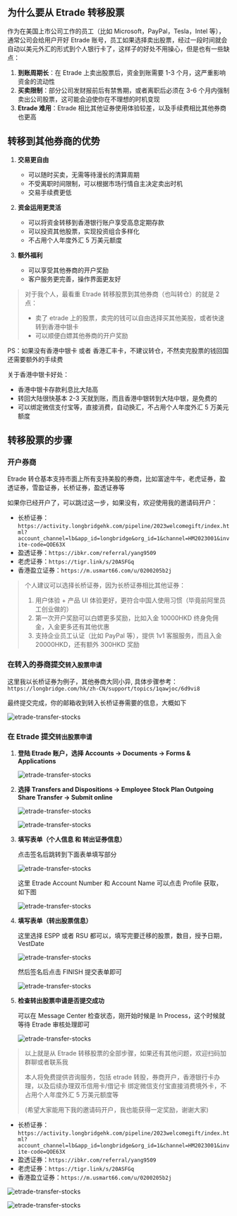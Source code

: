 ## 为什么要从 Etrade 转移股票

作为在美国上市公司工作的员工（比如 Microsoft，PayPal，Tesla，Intel 等），通常公司会给用户开好 Etrade 账号，员工如果选择卖出股票，经过一段时间就会自动以美元外汇的形式到个人银行卡了，这样子的好处不用操心，但是也有一些缺点：

1. **到账周期长**：在 Etrade 上卖出股票后，资金到账需要 1-3 个月，这严重影响资金的流动性
2. **买卖限制**：部分公司发财报前后有禁售期，或者离职后必须在 3-6 个月内强制卖出公司股票，这可能会迫使你在不理想的时机变现
3. **Etrade 难用**：Etrade 相比其他证券使用体验较差，以及手续费相比其他券商也更高

## 转移到其他券商的优势

1. **交易更自由**

   - 可以随时买卖，无需等待漫长的清算周期
   - 不受离职时间限制，可以根据市场行情自主决定卖出时机
   - 交易手续费更低

2. **资金运用更灵活**

   - 可以将资金转移到香港银行账户享受高息定期存款
   - 可以投资其他股票，实现投资组合多样化
   - 不占用个人年度外汇 5 万美元额度

3. **额外福利**
   - 可以享受其他券商的开户奖励
   - 客户服务更完善，操作界面更友好

> 对于我个人，最看重 Etrade 转移股票到其他券商（也叫转仓）的就是 2 点：
>
> - 卖了 etrade 上的股票，卖完的钱可以自由选择买其他美股，或者快速转到香港中银卡
> - 可以顺便白嫖其他券商的开户奖励

PS：如果没有香港中银卡 或者 香港汇丰卡，不建议转仓，不然卖完股票的钱回国还需要额外的手续费

关于香港中银卡好处：

- 香港中银卡存款利息比大陆高
- 转回大陆很快基本 2-3 天就到账，而且香港中银转到大陆中银，是免费的
- 可以绑定微信支付宝等，直接消费，自动换汇，不占用个人年度外汇 5 万美元额度

## 转移股票的步骤

### 开户券商

Etrade 转仓基本支持市面上所有支持美股的券商，比如富途牛牛，老虎证券，盈透证券，雪盈证券，长桥证券，盈透证券等

如果你已经开户了，可以跳过这一步，如果没有，欢迎使用我的邀请码开户：

- 长桥证券：`https://activity.longbridgehk.com/pipeline/2023welcomegift/index.html?account_channel=lb&app_id=longbridge&org_id=1&channel=HM2023001&invite-code=QOE63X`
- 盈透证券：`https://ibkr.com/referral/yang9509`
- 老虎证券：`https://tigr.link/s/20ASFGq`
- 香港盈立证券：`https://m.usmart66.com/u/0200205b2j`

> 个人建议可以选择长桥证券，因为长桥证券相比其他证券：
>
> 1. 用户体验 + 产品 UI 体验更好，更符合中国人使用习惯（毕竟前阿里员工创业做的）
> 2. 第一次开户奖励可以白嫖更多奖励，比如入金 10000HKD 终身免佣金，入金更多还有其他优惠
> 3. 支持企业员工认证（比如 PayPal 等），提供 1v1 客服服务，而且入金 20000HKD，还有额外 300HKD 奖励

### 在转入的券商提交`转入股票申请`

这里我以长桥证券为例子，其他券商大同小异, 具体步骤参考：`https://longbridge.com/hk/zh-CN/support/topics/1qawjoc/6d9vi8`

最终提交完成，你的邮箱收到转入长桥证券需要的信息，大概如下

![etrade-transfer-stocks](https://raw.githubusercontent.com/geekdogxy/image-storage/main/hugo-blog/posts/transfer-stocks-from-etrade-to-broker/etrade-lb.png)

### 在 Etrade 提交`转出股票申请`

1. **登陆 Etrade 账户，选择 Accounts -> Documents -> Forms & Applications**

   ![etrade-transfer-stocks](https://raw.githubusercontent.com/geekdogxy/image-storage/main/hugo-blog/posts/transfer-stocks-from-etrade-to-broker/etrade1.png)

2. **选择 Transfers and Dispositions -> Employee Stock Plan Outgoing Share Transfer -> Submit online**

   ![etrade-transfer-stocks](https://raw.githubusercontent.com/geekdogxy/image-storage/main/hugo-blog/posts/transfer-stocks-from-etrade-to-broker/etrade2.png)

   ![etrade-transfer-stocks](https://raw.githubusercontent.com/geekdogxy/image-storage/main/hugo-blog/posts/transfer-stocks-from-etrade-to-broker/etrade3.png)

3. **填写表单（个人信息 和 转出证券信息）**

   点击签名后跳转到下面表单填写部分

   ![etrade-transfer-stocks](https://raw.githubusercontent.com/geekdogxy/image-storage/main/hugo-blog/posts/transfer-stocks-from-etrade-to-broker/etrade-form1.png)

   这里 Etrade Account Number 和 Account Name 可以点击 Profile 获取， 如下图

   ![etrade-transfer-stocks](https://raw.githubusercontent.com/geekdogxy/image-storage/main/hugo-blog/posts/transfer-stocks-from-etrade-to-broker/etrade-info.png)

4. **填写表单（转出股票信息）**

   这里选择 ESPP 或者 RSU 都可以，填写完要迁移的股票，数目，授予日期，VestDate

   ![etrade-transfer-stocks](https://raw.githubusercontent.com/geekdogxy/image-storage/main/hugo-blog/posts/transfer-stocks-from-etrade-to-broker/etrade-form2.png)

   然后签名后点击 FINISH 提交表单即可

   ![etrade-transfer-stocks](https://raw.githubusercontent.com/geekdogxy/image-storage/main/hugo-blog/posts/transfer-stocks-from-etrade-to-broker/etrade-form3.png)

5. **检查转出股票申请是否提交成功**

   可以在 Message Center 检查状态，刚开始时候是 In Process，这个时候就等待 Etrade 审核处理即可

   ![etrade-transfer-stocks](https://raw.githubusercontent.com/geekdogxy/image-storage/main/hugo-blog/posts/transfer-stocks-from-etrade-to-broker/etrade-check.png)

> 以上就是从 Etrade 转移股票的全部步骤，如果还有其他问题，欢迎扫码加群聊或者联系我
>
> 本人将免费提供咨询服务，包括 etrade 转股，券商开户，香港银行卡办理，以及后续办理双币信用卡/借记卡 绑定微信支付宝直接消费境外卡，不占用个人年度外汇 5 万美元额度等
>
> (希望大家能用下我的邀请码开户，我也能获得一定奖励，谢谢大家)

- 长桥证券：`https://activity.longbridgehk.com/pipeline/2023welcomegift/index.html?account_channel=lb&app_id=longbridge&org_id=1&channel=HM2023001&invite-code=QOE63X`
- 盈透证券：`https://ibkr.com/referral/yang9509`
- 老虎证券：`https://tigr.link/s/20ASFGq`
- 香港盈立证券：`https://m.usmart66.com/u/0200205b2j`

![etrade-transfer-stocks](https://raw.githubusercontent.com/geekdogxy/image-storage/main/hugo-blog/posts/transfer-stocks-from-etrade-to-broker/wechat-etrade.jpg)

![etrade-transfer-stocks](https://raw.githubusercontent.com/geekdogxy/image-storage/main/hugo-blog/posts/transfer-stocks-from-etrade-to-broker/wechat-person.jpg)
